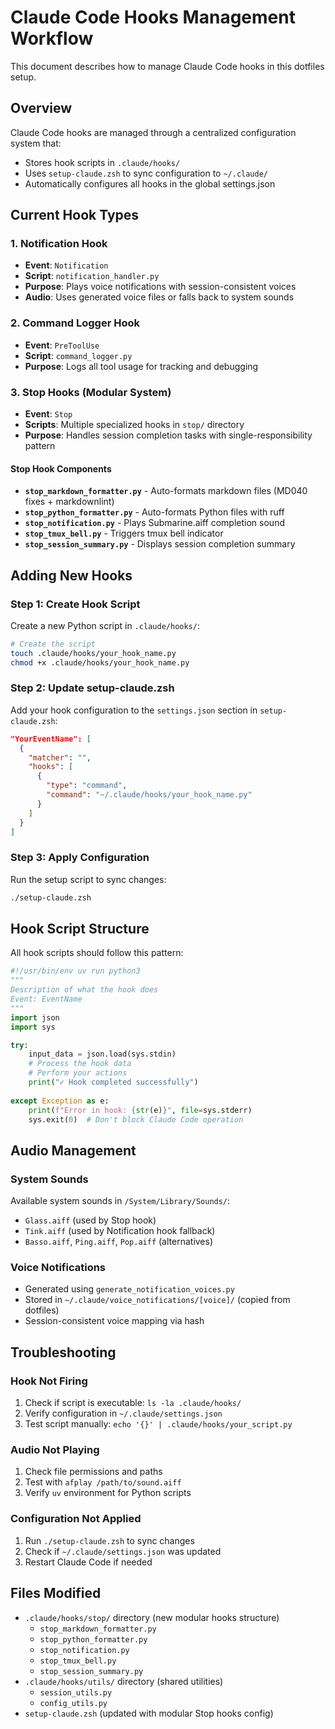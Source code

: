 # Claude Code Hooks Management Workflow

This document describes how to manage Claude Code hooks in this dotfiles setup.

## Overview

Claude Code hooks are managed through a centralized configuration system that:

- Stores hook scripts in `.claude/hooks/`
- Uses `setup-claude.zsh` to sync configuration to `~/.claude/`
- Automatically configures all hooks in the global settings.json

## Current Hook Types

### 1. Notification Hook

- **Event**: `Notification`
- **Script**: `notification_handler.py`
- **Purpose**: Plays voice notifications with session-consistent voices
- **Audio**: Uses generated voice files or falls back to system sounds

### 2. Command Logger Hook

- **Event**: `PreToolUse`
- **Script**: `command_logger.py`
- **Purpose**: Logs all tool usage for tracking and debugging

### 3. Stop Hooks (Modular System)

- **Event**: `Stop`
- **Scripts**: Multiple specialized hooks in `stop/` directory
- **Purpose**: Handles session completion tasks with single-responsibility pattern

#### Stop Hook Components

- **`stop_markdown_formatter.py`** - Auto-formats markdown files (MD040 fixes + markdownlint)
- **`stop_python_formatter.py`** - Auto-formats Python files with ruff
- **`stop_notification.py`** - Plays Submarine.aiff completion sound
- **`stop_tmux_bell.py`** - Triggers tmux bell indicator
- **`stop_session_summary.py`** - Displays session completion summary

## Adding New Hooks

### Step 1: Create Hook Script

Create a new Python script in `.claude/hooks/`:

```bash
# Create the script
touch .claude/hooks/your_hook_name.py
chmod +x .claude/hooks/your_hook_name.py
```

### Step 2: Update setup-claude.zsh

Add your hook configuration to the `settings.json` section in `setup-claude.zsh`:

```json
"YourEventName": [
  {
    "matcher": "",
    "hooks": [
      {
        "type": "command",
        "command": "~/.claude/hooks/your_hook_name.py"
      }
    ]
  }
]
```

### Step 3: Apply Configuration

Run the setup script to sync changes:

```bash
./setup-claude.zsh
```

## Hook Script Structure

All hook scripts should follow this pattern:

```python
#!/usr/bin/env uv run python3
"""
Description of what the hook does
Event: EventName
"""
import json
import sys

try:
    input_data = json.load(sys.stdin)
    # Process the hook data
    # Perform your actions
    print("✓ Hook completed successfully")
    
except Exception as e:
    print(f"Error in hook: {str(e)}", file=sys.stderr)
    sys.exit(0)  # Don't block Claude Code operation
```

## Audio Management

### System Sounds

Available system sounds in `/System/Library/Sounds/`:

- `Glass.aiff` (used by Stop hook)
- `Tink.aiff` (used by Notification hook fallback)
- `Basso.aiff`, `Ping.aiff`, `Pop.aiff` (alternatives)

### Voice Notifications

- Generated using `generate_notification_voices.py`
- Stored in `~/.claude/voice_notifications/[voice]/` (copied from dotfiles)
- Session-consistent voice mapping via hash

## Troubleshooting

### Hook Not Firing

1. Check if script is executable: `ls -la .claude/hooks/`
2. Verify configuration in `~/.claude/settings.json`
3. Test script manually: `echo '{}' | .claude/hooks/your_script.py`

### Audio Not Playing

1. Check file permissions and paths
2. Test with `afplay /path/to/sound.aiff`
3. Verify `uv` environment for Python scripts

### Configuration Not Applied

1. Run `./setup-claude.zsh` to sync changes
2. Check if `~/.claude/settings.json` was updated
3. Restart Claude Code if needed

## Files Modified

- `.claude/hooks/stop/` directory (new modular hooks structure)
  - `stop_markdown_formatter.py`
  - `stop_python_formatter.py`
  - `stop_notification.py`
  - `stop_tmux_bell.py`
  - `stop_session_summary.py`
- `.claude/hooks/utils/` directory (shared utilities)
  - `session_utils.py`
  - `config_utils.py`
- `setup-claude.zsh` (updated with modular Stop hooks config)
